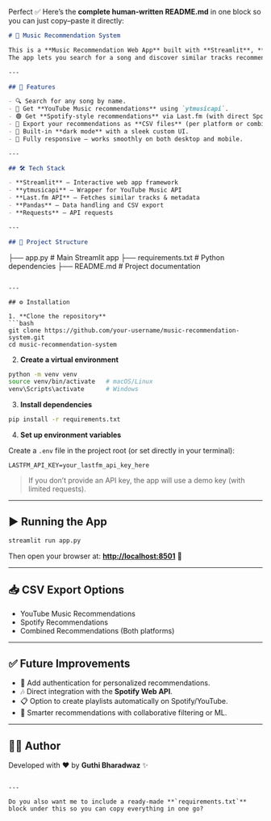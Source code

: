 Perfect ✅ Here’s the **complete human-written README.md** in one block so you can just copy–paste it directly:

```markdown
# 🎵 Music Recommendation System  

This is a **Music Recommendation Web App** built with **Streamlit**, **YouTube Music API**, and the **Last.fm API**.  
The app lets you search for a song and discover similar tracks recommended from **YouTube Music** and **Spotify** (via Last.fm). You can also download your recommendations in CSV format for later use.  

---

## 🚀 Features  

- 🔍 Search for any song by name.  
- 🔴 Get **YouTube Music recommendations** using `ytmusicapi`.  
- 🟢 Get **Spotify-style recommendations** via Last.fm (with direct Spotify search links).  
- 📂 Export your recommendations as **CSV files** (per platform or combined).  
- 🎨 Built-in **dark mode** with a sleek custom UI.  
- 📱 Fully responsive – works smoothly on both desktop and mobile.  

---

## 🛠️ Tech Stack  

- **Streamlit** – Interactive web app framework  
- **ytmusicapi** – Wrapper for YouTube Music API  
- **Last.fm API** – Fetches similar tracks & metadata  
- **Pandas** – Data handling and CSV export  
- **Requests** – API requests  

---

## 📂 Project Structure  

```

├── app.py             # Main Streamlit app
├── requirements.txt   # Python dependencies
├── README.md          # Project documentation

````

---

## ⚙️ Installation  

1. **Clone the repository**  
```bash
git clone https://github.com/your-username/music-recommendation-system.git
cd music-recommendation-system
````

2. **Create a virtual environment**

```bash
python -m venv venv
source venv/bin/activate   # macOS/Linux
venv\Scripts\activate      # Windows
```

3. **Install dependencies**

```bash
pip install -r requirements.txt
```

4. **Set up environment variables**

Create a `.env` file in the project root (or set directly in your terminal):

```
LASTFM_API_KEY=your_lastfm_api_key_here
```

> If you don’t provide an API key, the app will use a demo key (with limited requests).

---

## ▶️ Running the App

```bash
streamlit run app.py
```

Then open your browser at: **[http://localhost:8501](http://localhost:8501)** 🎉

---

## 📥 CSV Export Options

* YouTube Music Recommendations
* Spotify Recommendations
* Combined Recommendations (Both platforms)

---

## ✅ Future Improvements

* 🔑 Add authentication for personalized recommendations.
* 🎶 Direct integration with the **Spotify Web API**.
* 📋 Option to create playlists automatically on Spotify/YouTube.
* 🤖 Smarter recommendations with collaborative filtering or ML.

---

## 👨‍💻 Author

Developed with ❤️ by **Guthi Bharadwaz** ✨

```

---

Do you also want me to include a ready-made **`requirements.txt`** block under this so you can copy everything in one go?
```
